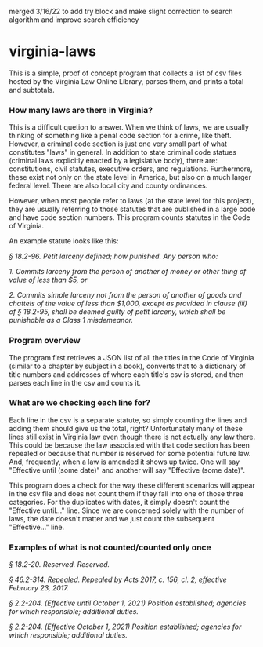 merged 3/16/22 to add try block and make slight correction to search algorithm and improve search efficiency



# virginia-laws

This is a simple, proof of concept program that collects a list of csv files hosted by the Virginia Law Online Library, parses them, and prints a total and subtotals.

### How many laws are there in Virginia?

This is a difficult quetion to answer.  When we think of laws, we are usually thinking of something like a penal code section for a crime, like theft.  However, a criminal code section is just one very small part of what constitutes "laws" in general.  In addition to state criminal code statues (criminal laws explicitly enacted by a legislative body), there are: constitutions, civil statutes, executive orders, and regulations.  Furthermore, these exist not only on the state level in America, but also on a much larger federal level.  There are also local city and county ordinances.

However, when most people refer to laws (at the state level for this project), they are usually referring to those statutes that are published in a large code and have code section numbers.  This program counts statutes in the Code of Virginia.


An example statute looks like this:

*§ 18.2-96. Petit larceny defined; how punished.*
*Any person who:*

*1. Commits larceny from the person of another of money or other thing of value of less than $5, or*

*2. Commits simple larceny not from the person of another of goods and chattels of the value of less than $1,000, except as provided in clause (iii) of § 18.2-95, shall be deemed guilty of petit larceny, which shall be punishable as a Class 1 misdemeanor.*


### Program overview

The program first retrieves a JSON list of all the titles in the Code of Virginia (similar to a chapter by subject in a book), converts that to a dictionary of title numbers and addresses of where each title's csv is stored, and then parses each line in the csv and counts it.

### What are we checking each line for?

Each line in the csv is a separate statute, so simply counting the lines and adding them should give us the total, right?  Unfortunately many of these lines still exist in Virginia law even though there is not actually any law there.  This could be because the law associated with that code section has been repealed or because that number is reserved for some potential future law.  And, frequently, when a law is amended it shows up twice.  One will say "Effective until (some date)" and another will say "Effective (some date)".

This program does a check for the way these different scenarios will appear in the csv file and does not count them if they fall into one of those three categories.  For the duplicates with dates, it simply doesn't count the "Effective until..." line.  Since we are concerned solely with the number of laws, the date doesn't matter and we just count the subsequent "Effective..." line.

### Examples of what is not counted/counted only once

*§ 18.2-20. Reserved.*
*Reserved.*

*§ 46.2-314. Repealed.*
*Repealed by Acts 2017, c. 156, cl. 2, effective February 23, 2017.*

*§ 2.2-204. (Effective until October 1, 2021) Position established; agencies for which responsible; additional duties.*

*§ 2.2-204. (Effective October 1, 2021) Position established; agencies for which responsible; additional duties.*

